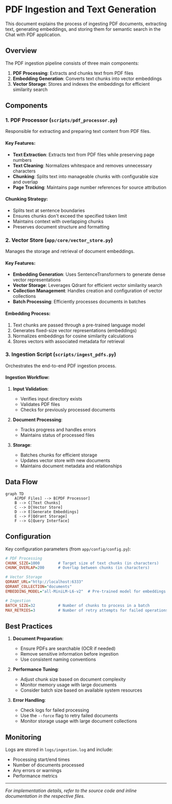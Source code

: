 # PDF Ingestion and Text Generation

This document explains the process of ingesting PDF documents, extracting text, generating embeddings, and storing them for semantic search in the Chat with PDF application.

## Overview

The PDF ingestion pipeline consists of three main components:

1. **PDF Processing**: Extracts and chunks text from PDF files
2. **Embedding Generation**: Converts text chunks into vector embeddings
3. **Vector Storage**: Stores and indexes the embeddings for efficient similarity search

## Components

### 1. PDF Processor (`scripts/pdf_processor.py`)

Responsible for extracting and preparing text content from PDF files.

#### Key Features:
- **Text Extraction**: Extracts text from PDF files while preserving page numbers
- **Text Cleaning**: Normalizes whitespace and removes unnecessary characters
- **Chunking**: Splits text into manageable chunks with configurable size and overlap
- **Page Tracking**: Maintains page number references for source attribution

#### Chunking Strategy:
- Splits text at sentence boundaries
- Ensures chunks don't exceed the specified token limit
- Maintains context with overlapping chunks
- Preserves document structure and formatting

### 2. Vector Store (`app/core/vector_store.py`)

Manages the storage and retrieval of document embeddings.

#### Key Features:
- **Embedding Generation**: Uses SentenceTransformers to generate dense vector representations
- **Vector Storage**: Leverages Qdrant for efficient vector similarity search
- **Collection Management**: Handles creation and configuration of vector collections
- **Batch Processing**: Efficiently processes documents in batches

#### Embedding Process:
1. Text chunks are passed through a pre-trained language model
2. Generates fixed-size vector representations (embeddings)
3. Normalizes embeddings for cosine similarity calculations
4. Stores vectors with associated metadata for retrieval

### 3. Ingestion Script (`scripts/ingest_pdfs.py`)

Orchestrates the end-to-end PDF ingestion process.

#### Ingestion Workflow:
1. **Input Validation**:
   - Verifies input directory exists
   - Validates PDF files
   - Checks for previously processed documents

2. **Document Processing**:
   - Tracks progress and handles errors
   - Maintains status of processed files

3. **Storage**:
   - Batches chunks for efficient storage
   - Updates vector store with new documents
   - Maintains document metadata and relationships

## Data Flow

```mermaid
graph TD
    A[PDF Files] --> B[PDF Processor]
    B --> C[Text Chunks]
    C --> D[Vector Store]
    D --> E[Generate Embeddings]
    E --> F[Qdrant Storage]
    F --> G[Query Interface]
```

## Configuration

Key configuration parameters (from `app/config/config.py`):

```ini
# PDF Processing
CHUNK_SIZE=1000        # Target size of text chunks (in characters)
CHUNK_OVERLAP=200      # Overlap between chunks (in characters)

# Vector Storage
QDRANT_URL="http://localhost:6333"
QDRANT_COLLECTION="documents"
EMBEDDING_MODEL="all-MiniLM-L6-v2"  # Pre-trained model for embeddings

# Ingestion
BATCH_SIZE=32          # Number of chunks to process in a batch
MAX_RETRIES=3          # Number of retry attempts for failed operations
```

## Best Practices

1. **Document Preparation**:
   - Ensure PDFs are searchable (OCR if needed)
   - Remove sensitive information before ingestion
   - Use consistent naming conventions

2. **Performance Tuning**:
   - Adjust chunk size based on document complexity
   - Monitor memory usage with large documents
   - Consider batch size based on available system resources

3. **Error Handling**:
   - Check logs for failed processing
   - Use the `--force` flag to retry failed documents
   - Monitor storage usage with large document collections

## Monitoring

Logs are stored in `logs/ingestion.log` and include:
- Processing start/end times
- Number of documents processed
- Any errors or warnings
- Performance metrics

---

*For implementation details, refer to the source code and inline documentation in the respective files.*
